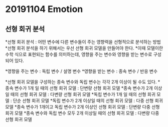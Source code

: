 20191104 Emotion
================

선형 회귀 분석
--------------

*선형 회귀 분석 : 어떤 변수에 다른 변수들이 주는 영향력을 선형적으로 분석하는 방법
*선형 회귀 분석을 하기 위해서는 우선 선형 회귀 모델을 만들어야 한다.
  *이때 모델이란 수학 식으로 표현되는 함수를 의미하는데, 영향을 주는 변수와 영향을 받는 변수로 구성되어 있다.

*영향을 주는 변수 : 독립 변수 / 설명 변수
*영향을 받는 변수 : 종속 변수 / 반응 변수

*선형 회귀 모델을 구성하는 종속 변수와 독립 변수는 각각 2개 이상이 될 수도 있다.
  *종속 변수가 1개 일 때의 선형 회귀 모델 : 단변량 선형 회귀 모델
  *종속 변수가 2개 이상일 때의 선형 회귀 모델 : 다변량 선형 회귀 모델
  *독립 변수가 1개 일 때의 선형 회귀 모델 : 단순 선형 회귀 모델
  *독립 변수가 2개 이상일 때의 선형 회귀 모델 : 다중 선형 회귀 모델
  *종속 변수가 1개이고 독립 변수가 2개 이상인 선형 회귀 모델 : 단변량 다중 선형 회귀 모델
  *종속 변수와 독립 변수 모두 2개 이상일 때의 선형 회귀 모델 : 다변량 다중 선형 회귀 모델
